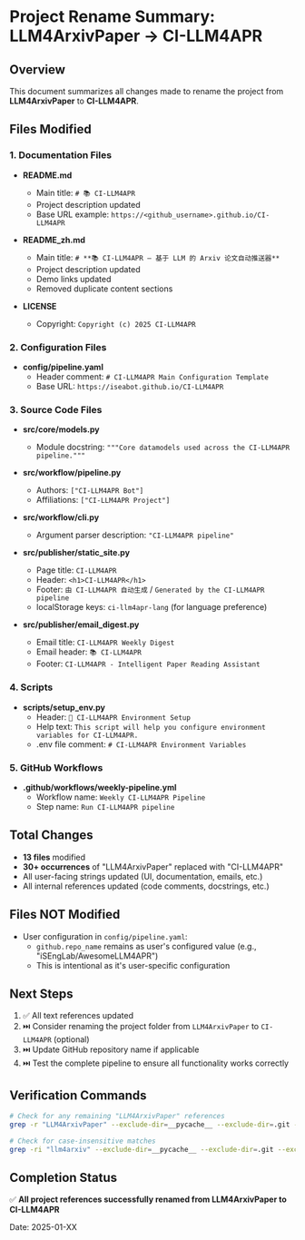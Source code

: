 # Project Rename Summary: LLM4ArxivPaper → CI-LLM4APR

## Overview
This document summarizes all changes made to rename the project from **LLM4ArxivPaper** to **CI-LLM4APR**.

## Files Modified

### 1. Documentation Files
- **README.md**
  - Main title: `# 📚 CI-LLM4APR`
  - Project description updated
  - Base URL example: `https://<github_username>.github.io/CI-LLM4APR`

- **README_zh.md**
  - Main title: `# **📚 CI-LLM4APR — 基于 LLM 的 Arxiv 论文自动推送器**`
  - Project description updated
  - Demo links updated
  - Removed duplicate content sections

- **LICENSE**
  - Copyright: `Copyright (c) 2025 CI-LLM4APR`

### 2. Configuration Files
- **config/pipeline.yaml**
  - Header comment: `# CI-LLM4APR Main Configuration Template`
  - Base URL: `https://iseabot.github.io/CI-LLM4APR`

### 3. Source Code Files
- **src/core/models.py**
  - Module docstring: `"""Core datamodels used across the CI-LLM4APR pipeline."""`

- **src/workflow/pipeline.py**
  - Authors: `["CI-LLM4APR Bot"]`
  - Affiliations: `["CI-LLM4APR Project"]`

- **src/workflow/cli.py**
  - Argument parser description: `"CI-LLM4APR pipeline"`

- **src/publisher/static_site.py**
  - Page title: `CI-LLM4APR`
  - Header: `<h1>CI-LLM4APR</h1>`
  - Footer: `由 CI-LLM4APR 自动生成` / `Generated by the CI-LLM4APR pipeline`
  - localStorage keys: `ci-llm4apr-lang` (for language preference)

- **src/publisher/email_digest.py**
  - Email title: `CI-LLM4APR Weekly Digest`
  - Email header: `📚 CI-LLM4APR`
  - Footer: `CI-LLM4APR - Intelligent Paper Reading Assistant`

### 4. Scripts
- **scripts/setup_env.py**
  - Header: `🚀 CI-LLM4APR Environment Setup`
  - Help text: `This script will help you configure environment variables for CI-LLM4APR.`
  - .env file comment: `# CI-LLM4APR Environment Variables`

### 5. GitHub Workflows
- **.github/workflows/weekly-pipeline.yml**
  - Workflow name: `Weekly CI-LLM4APR Pipeline`
  - Step name: `Run CI-LLM4APR pipeline`

## Total Changes
- **13 files** modified
- **30+ occurrences** of "LLM4ArxivPaper" replaced with "CI-LLM4APR"
- All user-facing strings updated (UI, documentation, emails, etc.)
- All internal references updated (code comments, docstrings, etc.)

## Files NOT Modified
- User configuration in `config/pipeline.yaml`:
  - `github.repo_name` remains as user's configured value (e.g., "iSEngLab/AwesomeLLM4APR")
  - This is intentional as it's user-specific configuration

## Next Steps
1. ✅ All text references updated
2. ⏭️ Consider renaming the project folder from `LLM4ArxivPaper` to `CI-LLM4APR` (optional)
3. ⏭️ Update GitHub repository name if applicable
4. ⏭️ Test the complete pipeline to ensure all functionality works correctly

## Verification Commands
```bash
# Check for any remaining "LLM4ArxivPaper" references
grep -r "LLM4ArxivPaper" --exclude-dir=__pycache__ --exclude-dir=.git --exclude="*.pyc"

# Check for case-insensitive matches
grep -ri "llm4arxiv" --exclude-dir=__pycache__ --exclude-dir=.git --exclude="*.pyc"
```

## Completion Status
✅ **All project references successfully renamed from LLM4ArxivPaper to CI-LLM4APR**

Date: 2025-01-XX

